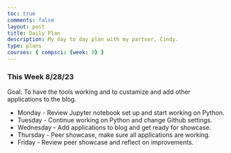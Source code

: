 ```yaml
---
toc: true
comments: false
layout: post
title: Daily Plan 
description: My day to day plan with my partner, Cindy. 
type: plans
courses: { compsci: {week: 0} }
---
```


### This Week 8/28/23
Goal:  To have the tools working and to custamize and add other applications to the blog. 
- Monday - Review Jupyter notebook set up and start working on Python. 
- Tuesday - Continue working on Python and change Github settings. 
- Wednesday - Add applications to blog and get ready for showcase. 
- Thursday - Peer showcase, make sure all applications are working. 
- Friday - Review peer showcase and reflect on improvements. 

